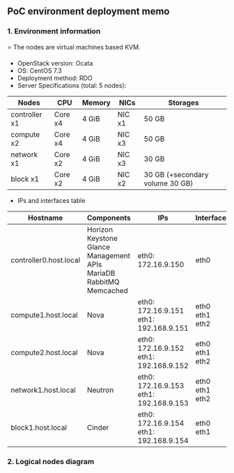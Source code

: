 ## PoC environment deployment memo
### 1. Environment information
:star: The nodes are virtual machines based KVM.
* OpenStack version: Ocata
* OS: CentOS 7.3
* Deployment method: RDO
* Server Specifications (total: 5 nodes):

Nodes|CPU|Memory|NICs|Storages
-|-|-|-|-
controller x1 | Core x4| 4 GiB| NIC x1| 50 GB
compute x2    | Core x4|4 GiB| NIC x3|50 GB
network x1    |Core x2|4 GiB |NIC x3 | 30 GB
block x1      |Core x2|4 GiB |NIC x2 | 30 GB (+secondary volume 30 GB)

* IPs and interfaces table

Hostname|Components|IPs|Interfaces
--------|----|--|---------
controller0.host.local|Horizon<br/>Keystone<br/>Glance<br/>Management APIs<br/>MariaDB<br/>RabbitMQ<br/>Memcached|eth0: 172.16.9.150|eth0
compute1.host.local|Nova|eth0: 172.16.9.151<br/>eth1: 192.168.9.151|eth0<br/>eth1<br/>eth2<br/>
compute2.host.local|Nova|eth0: 172.16.9.152<br/>eth1: 192.168.9.152|eth0<br/>eth1<br/>eth2<br/>
network1.host.local|Neutron|eth0: 172.16.9.153<br/>eth1: 192.168.9.153|eth0<br/>eth1<br/>eth2<br/>
block1.host.local|Cinder|eth0: 172.16.9.154<br/>eth1: 192.168.9.154|eth0<br/>eth1
 
### 2. Logical nodes diagram
